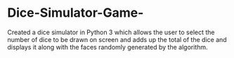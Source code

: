 # Dice-Simulator-Game-
Created a dice simulator in Python 3 which allows the user to select the number of dice to be drawn on screen and adds up the total of the dice and displays it along with the faces randomly generated by the algorithm. 
